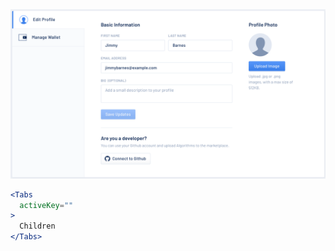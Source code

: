 <div class="references">
  <div class="reference">
    <a href="public/images/components/Tabs/1.png">
      <img src="public/images/components/Tabs/1.png" alt="Tabs 1" />
    </a>
  </div>
</div>

```jsx
<Tabs
  activeKey=""
>
  Children
</Tabs>
```
